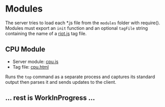 Modules
=======
The server tries to load each *.js file from the `modules` folder with require(). Modules must export an `init` function and an optional `tagFile` string containing the name of a [riot.js](http://riotjs.com/) tag file.

## CPU Module
 * Server module: [cpu.js](../modules/cpu.js)
 * Tag file: [cpu.html](../modules/cpu.html)
 
Runs the `top` command as a separate process and captures its standard output then parses it and sends updates to the client.
 
## ... rest is WorkInProgress ...
